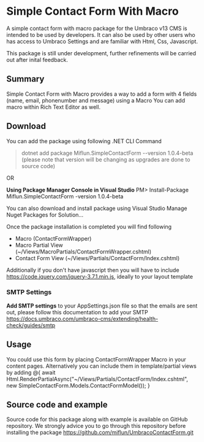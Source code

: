 ﻿# Simple Contact Form With Macro

A simple contact form with macro package for the Umbraco v13 CMS is intended to be used by developers. It can also be used by other users who has access to Umbraco Settings and
are familiar with Html, Css, Javascript. 

This package is still under development, further refinements will be carried out after inital feedback. 

## Summary
Simple Contact Form with Macro provides a way to add a form with 4 fields (name, email, phonenumber and message) using a Macro
You can add macro within Rich Text Editor as well. 

## Download
You can add the package using following .NET CLI Command

>dotnet add package Miflun.SimpleContactForm --version 1.0.4-beta (please note that version will be changing as upgrades are done to source code)

OR

<b>Using Package Manager Console in Visual Studio</b>
PM> Install-Package Miflun.SimpleContactForm -version 1.0.4-beta

You can also download and install package using Visual Studio Manage Nuget Packages for Solution...

Once the package installation is completed you will find following 
- Macro (ContactFormWrapper)
- Macro Partial View (~/Views/MacroPartials/ContactFormWrapper.cshtml)
- Contact Form View (~/Views/Partials/ContactForm/Index.cshtml)

Additionally if you don't have javascript then you will have to include https://code.jquery.com/jquery-3.7.1.min.js, ideally to your layout template

### SMTP Settings
<b>Add SMTP settings</b> to your AppSettings.json file so that the emails are sent out, please follow this documentation to add your SMTP
https://docs.umbraco.com/umbraco-cms/extending/health-check/guides/smtp


## Usage
You could use this form by placing ContactFormWrapper Macro in your content pages.
Alternatively you can include them in template/partial views by adding 
@{
	await Html.RenderPartialAsync("~/Views/Partials/ContactForm/Index.cshtml", new SimpleContactForm.Models.ContactFormModel());
 }

 ## Source code and example
 Source code for this package along with example is available on GitHub repository. We strongly advice you to go through this repository before installing the package
 https://github.com/miflun/UmbracoContactForm.git